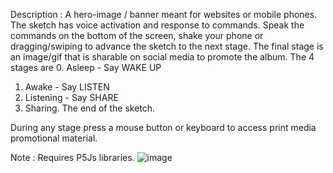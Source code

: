 Description :   A hero-image / banner meant for websites or mobile phones.
The sketch has voice activation and response to commands.  Speak the commands on the bottom of the screen, shake your phone or dragging/swiping  to advance the sketch to the next stage.  The final stage is an image/gif that is sharable on social media to promote the album.   The 4 stages are 
0. Asleep  -  Say WAKE UP
1. Awake  -  Say LISTEN
2. Listening - Say SHARE
3. Sharing. The end of the sketch.

During any stage press a mouse button or keyboard to access print media promotional material.

Note : Requires P5Js libraries.
![image](https://user-images.githubusercontent.com/77970786/125834187-984faad6-63da-4d43-b333-50251690242a.png)
